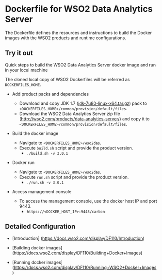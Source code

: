# Dockerfile for WSO2 Data Analytics Server #
The Dockerfile defines the resources and instructions to build the Docker images with the WSO2 products and runtime configurations.

## Try it out
Quick steps to build the WSO2 Data Analytics Server docker image and run in your local machine

The cloned local copy of WSO2 Dockerfiles will be referred as `DOCKERFILES_HOME`.

* Add product packs and dependencies
    - Download and copy JDK 1.7 ([jdk-7u80-linux-x64.tar.gz](http://www.oracle.com/technetwork/java/javase/downloads/jdk7-downloads-1880260.html)) pack to `<DOCKERFILES_HOME>/common/provision/default/files`.
    - Download the WSO2 Data Analytics Server zip file (http://wso2.com/products/data-analytics-server/) and copy it to `<DOCKERFILES_HOME>/common/provision/default/files`.

* Build the docker image
    - Navigate to `<DOCKERFILES_HOME>/wso2das`.
    - Execute `build.sh` script and provide the product version.
        + `./build.sh -v 3.0.1`

* Docker run
    - Navigate to `<DOCKERFILES_HOME>/wso2das`.
    - Execute `run.sh` script and provide the product version.
        + `./run.sh -v 3.0.1`

* Access management console
    -  To access the management console, use the docker host IP and port 9443.
        + `https://<DOCKER_HOST_IP>:9443/carbon`

## Detailed Configuration

* [Introduction] (https://docs.wso2.com/display/DF110/Introduction)

* [Building docker images] (https://docs.wso2.com/display/DF110/Building+Docker+Images)

* [Running docker images] (https://docs.wso2.com/display/DF110/Running+WSO2+Docker+Images)
